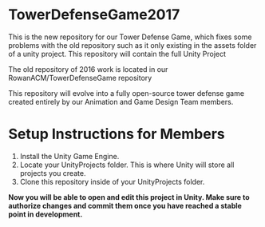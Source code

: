 # TowerDefenseGame2017
This is the new repository for our Tower Defense Game, which fixes some problems with the old repository such as it only existing in the assets folder of a unity project. This repository will contain the full Unity Project

The old repository of 2016 work is located in our RowanACM/TowerDefenseGame repository

This repository will evolve into a fully open-source tower defense game created entirely by our Animation and Game Design Team members. 

# Setup Instructions for Members
1. Install the Unity Game Engine.
2. Locate your UnityProjects folder. This is where Unity will store all projects you create.
3. Clone this repository inside of your UnityProjects folder.

<b>Now you will be able to open and edit this project in Unity. Make sure to authorize changes and commit them once you have reached a stable point in development.</b>
